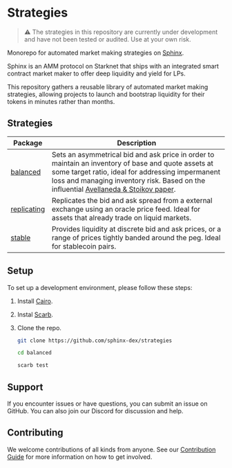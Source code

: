 # Strategies

> :warning: The strategies in this repository are currently under development and have not been tested or audited. Use at your own risk.

Monorepo for automated market making strategies on [Sphinx](https://github.com/sphinx-dex).

Sphinx is an AMM protocol on Starknet that ships with an integrated smart contract market maker to offer deep liquidity and yield for LPs.

This repository gathers a reusable library of automated market making strategies, allowing projects to launch and bootstrap liquidity for their tokens in minutes rather than months.

## Strategies

| Package                       | Description                                                                                                                                                                                                                                                                                                |
| ----------------------------- | ---------------------------------------------------------------------------------------------------------------------------------------------------------------------------------------------------------------------------------------------------------------------------------------------------------- |
| [balanced](./balanced)        | Sets an asymmetrical bid and ask price in order to maintain an inventory of base and quote assets at some target ratio, ideal for addressing impermanent loss and managing inventory risk. Based on the influential [Avellaneda & Stoikov paper](https://math.nyu.edu/~avellane/HighFrequencyTrading.pdf). |
| [replicating](./replicating/) | Replicates the bid and ask spread from a external exchange using an oracle price feed. Ideal for assets that already trade on liquid markets.                                                                                                                                                              |
| [stable](./stable/)           | Provides liquidity at discrete bid and ask prices, or a range of prices tightly banded around the peg. Ideal for stablecoin pairs.                                                                                                                                                                         |

## Setup

To set up a development environment, please follow these steps:

1. Install [Cairo](https://book.cairo-lang.org/ch01-01-installation.html).

2. Instal [Scarb](https://docs.swmansion.com/scarb/download).

3. Clone the repo.

   ```sh
   git clone https://github.com/sphinx-dex/strategies

   cd balanced

   scarb test
   ```

## Support

If you encounter issues or have questions, you can submit an issue on GitHub. You can also join our Discord for discussion and help.

## Contributing

We welcome contributions of all kinds from anyone. See our [Contribution Guide](./CONTRIBUTING.md) for more information on how to get involved.
